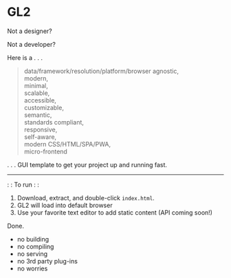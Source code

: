 <H1>GL2</h1>

<p>Not a designer?</p>

<p>Not a developer?</p>

<p>Here is a . . .</p>

> data/framework/resolution/platform/browser agnostic,<br />modern,<br />minimal,<br />scalable,<br />accessible,<br />customizable,<br />semantic,<br />standards compliant,<br />responsive,<br />self-aware,<br />modern CSS/HTML/SPA/PWA,<br />micro-frontend

<p>. . . GUI template to get your project up and running fast.</p>

---

<p>: : To run : :</p>

<ol>
  <li>Download, extract, and double-click <code>index.html</code>.</li>
  <li>GL2 will load into default browser</li>
  <li>Use your favorite text editor to add static content (API coming soon!)</li>
</ol>

<p>Done.</p>

<ul>
<li>no building</li>
<li>no compiling</li>
<li>no serving</li>
<li>no 3rd party plug-ins</li>
<li>no worries</li>
</ul>
